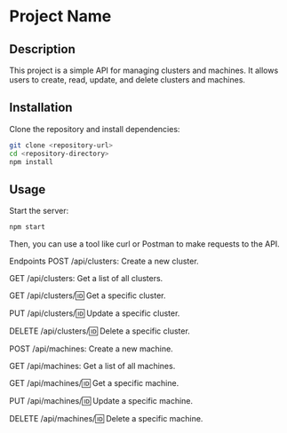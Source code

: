 # Project Name

## Description

This project is a simple API for managing clusters and machines. It allows users to create, read, update, and delete clusters and machines.

## Installation

Clone the repository and install dependencies:

```bash
git clone <repository-url>
cd <repository-directory>
npm install
```

## Usage

Start the server:

```bash
npm start
```

Then, you can use a tool like curl or Postman to make requests to the API.

Endpoints
POST /api/clusters: Create a new cluster.

GET /api/clusters: Get a list of all clusters.

GET /api/clusters/:id: Get a specific cluster.

PUT /api/clusters/:id: Update a specific cluster.

DELETE /api/clusters/:id: Delete a specific cluster.

POST /api/machines: Create a new machine.

GET /api/machines: Get a list of all machines.

GET /api/machines/:id: Get a specific machine.

PUT /api/machines/:id: Update a specific machine.

DELETE /api/machines/:id: Delete a specific machine.
